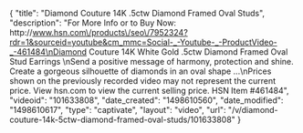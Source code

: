 {
    "title": "Diamond Couture 14K .5ctw Diamond Framed Oval Studs",
    "description": "For More Info or to Buy Now: http:\/\/www.hsn.com\/products\/seo\/7952324?rdr=1&sourceid=youtube&cm_mmc=Social-_-Youtube-_-ProductVideo-_-461484\nDiamond Couture 14K White Gold .5ctw Diamond Framed Oval Stud Earrings \nSend a positive message of harmony, protection and shine. Create a gorgeous silhouette of diamonds in an oval shape ...\nPrices shown on the previously recorded video may not represent the current price.  View hsn.com to view the current selling price. HSN Item #461484",
    "videoid": "101633808",
    "date_created": "1498610560",
    "date_modified": "1498610617",
    "type": "captivate",
    "layout": "video",
    "url": "\/v\/diamond-couture-14k-5ctw-diamond-framed-oval-studs\/101633808"
}